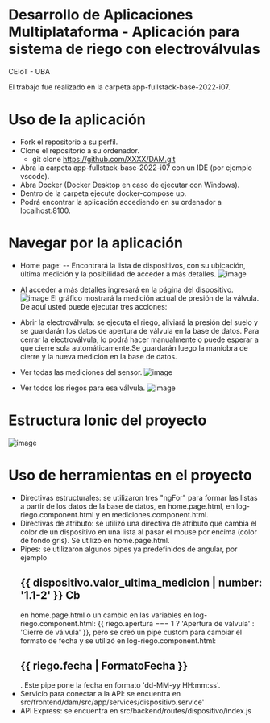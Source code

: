 # Desarrollo de Aplicaciones Multiplataforma - Aplicación para sistema de riego con electroválvulas
CEIoT - UBA

El trabajo fue realizado en la carpeta app-fullstack-base-2022-i07.

# Uso de la aplicación
* Fork el repositorio a su perfil.
* Clone el repositorio a su ordenador.
  - git clone https://github.com/XXXX/DAM.git
* Abra la carpeta app-fullstack-base-2022-i07 con un IDE (por ejemplo vscode).
* Abra Docker (Docker Desktop en caso de ejecutar con Windows).
* Dentro de la carpeta ejecute docker-compose up.
* Podrá encontrar la aplicación accediendo en su ordenador a localhost:8100.

# Navegar por la aplicación
* Home page:
-- Encontrará la lista de dispositivos, con su ubicación, última medición y la posibilidad de acceder a más detalles.
![image](https://github.com/joelspak/DAM/assets/63516957/6cc626ed-520e-42d1-9b9c-4fbd793b65a2)

* Al acceder a más detalles ingresará en la página del dispositivo.
  ![image](https://github.com/joelspak/DAM/assets/63516957/1a91b4ca-99bc-4a8e-9425-248160a20746)
El gráfico mostrará la medición actual de presión de la válvula. De aquí usted puede ejecutar tres acciones:
* Abrir la electroválvula: se ejecuta el riego, aliviará la presión del suelo y se guardarán los datos de apertura de válvula en la base de datos. Para cerrar la electroválvula, lo podrá hacer manualmente o puede esperar a que cierre sola automáticamente.Se guardarán luego la maniobra de cierre y la nueva medición en la base de datos.
* Ver todas las mediciones del sensor.
  ![image](https://github.com/joelspak/DAM/assets/63516957/4550546a-c813-4d76-a1c6-61fd73d557cd)

* Ver todos los riegos para esa válvula.
![image](https://github.com/joelspak/DAM/assets/63516957/5a1243cc-9c3d-45e9-80e7-2591e09e67ec)

# Estructura Ionic del proyecto

![image](https://github.com/joelspak/DAM/assets/63516957/e4813aef-ddf9-4301-a3fa-bbd979418fa8)

# Uso de herramientas en el proyecto
* Directivas estructurales: se utilizaron tres "ngFor" para formar las listas a partir de los datos de la base de datos, en home.page.html, en log-riego.component.html y en mediciones.component.html.
* Directivas de atributo: se utilizó una directiva de atributo que cambia el color de un dispositivo en una lista al pasar el mouse por encima (color de fondo gris). Se utilizó en home.page.html.
* Pipes: se utilizaron algunos pipes ya predefinidos de angular, por ejemplo <h2>{{ dispositivo.valor_ultima_medicion | number: '1.1-2' }} Cb</h2> en home.page.html o un cambio en las variables en log-riego.component.html: <ion-col>{{ riego.apertura === 1 ? 'Apertura de válvula' : 'Cierre de válvula' }}</ion-col>, pero se creó un pipe custom para cambiar el formato de fecha y se utilizó en log-riego.component.html: <ion-col size="3"><h2>{{ riego.fecha | FormatoFecha }}</h2></ion-col>. Este pipe pone la fecha en formato 'dd-MM-yy HH:mm:ss'.
* Servicio para conectar a la API: se encuentra en src/frontend/dam/src/app/services/dispositivo.service'
* API Express: se encuentra en src/backend/routes/dispositivo/index.js







